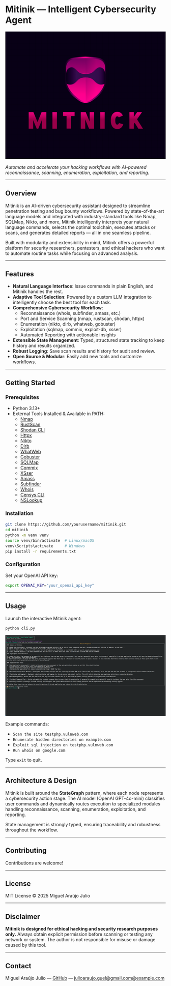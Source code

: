 # Mitinik — Intelligent Cybersecurity Agent

![Mitinik Logo](img2.png) 

*Automate and accelerate your hacking workflows with AI-powered reconnaissance, scanning, enumeration, exploitation, and reporting.*

---

## Overview

Mitinik is an AI-driven cybersecurity assistant designed to streamline penetration testing and bug bounty workflows. Powered by state-of-the-art language models and integrated with industry-standard tools like Nmap, SQLMap, Nikto, and more, Mitinik intelligently interprets your natural language commands, selects the optimal toolchain, executes attacks or scans, and generates detailed reports — all in one seamless pipeline.

Built with modularity and extensibility in mind, Mitinik offers a powerful platform for security researchers, pentesters, and ethical hackers who want to automate routine tasks while focusing on advanced analysis.

---

## Features

- **Natural Language Interface**: Issue commands in plain English, and Mitinik handles the rest.
- **Adaptive Tool Selection**: Powered by a custom LLM integration to intelligently choose the best tool for each task.
- **Comprehensive Cybersecurity Workflow**:
  - Reconnaissance (whois, subfinder, amass, etc.)
  - Port and Service Scanning (nmap, rustscan, shodan, httpx)
  - Enumeration (nikto, dirb, whatweb, gobuster)
  - Exploitation (sqlmap, commix, exploit-db, xsser)
  - Automated Reporting with actionable insights
- **Extensible State Management**: Typed, structured state tracking to keep history and results organized.
- **Robust Logging**: Save scan results and history for audit and review.
- **Open Source & Modular**: Easily add new tools and customize workflows.

---

## Getting Started

### Prerequisites

- Python 3.13+
- External Tools Installed & Available in PATH:
  - [Nmap](https://nmap.org/)
  - [RustScan](https://github.com/RustScan/RustScan)
  - [Shodan CLI](https://cli.shodan.io/)
  - [Httpx](https://github.com/projectdiscovery/httpx)
  - [Nikto](https://cirt.net/Nikto2)
  - [Dirb](https://github.com/v0re/dirb)
  - [WhatWeb](https://github.com/urbanadventurer/WhatWeb)
  - [Gobuster](https://github.com/OJ/gobuster)
  - [SQLMap](https://sqlmap.org/)
  - [Commix](https://commixproject.com/)
  - [XSser](https://xsser.03c8.net/)
  - [Amass](https://github.com/OWASP/Amass)
  - [Subfinder](https://github.com/projectdiscovery/subfinder)
  - [Whois](https://linux.die.net/man/1/whois)
  - [Censys CLI](https://censys.io/)
  - [NSLookup](https://linux.die.net/man/1/nslookup)

### Installation

```bash
git clone https://github.com/yourusername/mitinik.git
cd mitinik
python -m venv venv
source venv/bin/activate  # Linux/macOS
venv\Scripts\activate     # Windows
pip install -r requirements.txt
````

### Configuration

Set your OpenAI API key:

```bash
export OPENAI_KEY="your_openai_api_key"
```

---

## Usage

Launch the interactive Mitinik agent:

```bash
python cli.py
```

![cli](img_mtnk.png)

Example commands:

* `Scan the site testphp.vulnweb.com`
* `Enumerate hidden directories on example.com`
* `Exploit sql injection on testphp.vulnweb.com`
* `Run whois on google.com`

Type `exit` to quit.

---

## Architecture & Design

Mitinik is built around the **StateGraph** pattern, where each node represents a cybersecurity action stage. The AI model (OpenAI GPT-4o-mini) classifies user commands and dynamically routes execution to specialized modules handling reconnaissance, scanning, enumeration, exploitation, and reporting.

State management is strongly typed, ensuring traceability and robustness throughout the workflow.

---

## Contributing

Contributions are welcome!

---

## License

MIT License © 2025 Miguel Araújo Julio

---

## Disclaimer

**Mitinik is designed for ethical hacking and security research purposes only.** Always obtain explicit permission before scanning or testing any network or system. The author is not responsible for misuse or damage caused by this tool.

---

## Contact

Miguel Araújo Julio — [GitHub](https://github.com/Miguell-J) — [julioaraujo.guel@gmail.com@example.com](mailto:julioaraujo.guel@gmail.com@example.com)
